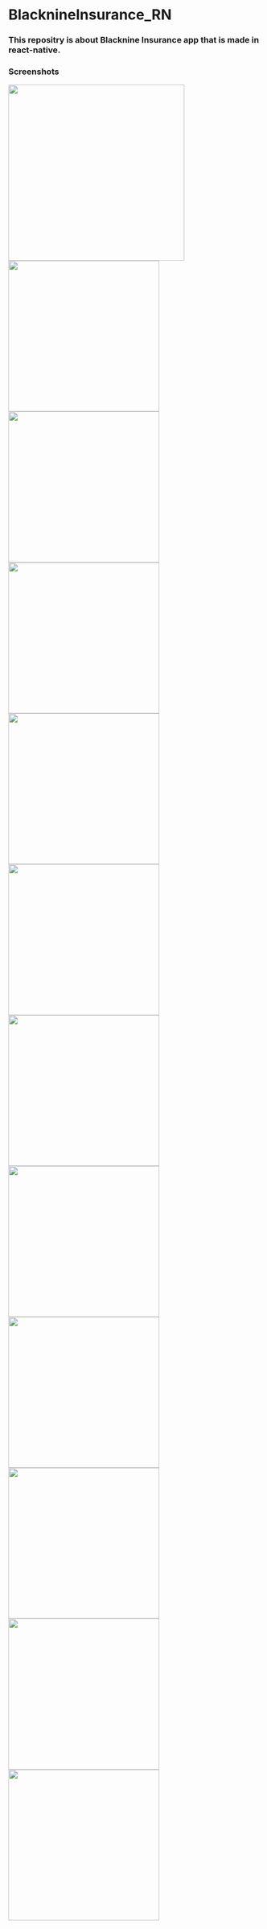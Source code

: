 # BlacknineInsurance_RN

### This repositry is about Blacknine Insurance app that is made in react-native.

### Screenshots
<img src =Screenshots/A.png width="350">

<img src =Screenshots/B.png width="300">

<img src =Screenshots/C.png width="300">

<img src =Screenshots/L.png width="300">

<img src =Screenshots/D.png width="300">

<img src =Screenshots/E.png width="300">

<img src =Screenshots/F.png width="300">

<img src =Screenshots/G.png width="300">

<img src =Screenshots/H.png width="300">

<img src =Screenshots/I.png width="300">

<img src =Screenshots/J.png width="300">

<img src =Screenshots/K.png width="300">


